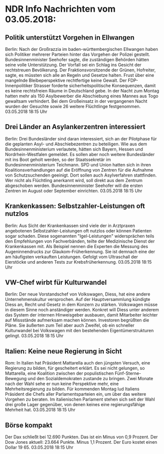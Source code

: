 # NDR Info Nachrichten vom 03.05.2018:


## Politik unterstützt Vorgehen in Ellwangen
Berlin: Nach der Großrazzia im baden-württembergischen Ellwangen haben sich Politiker mehrerer Parteien hinter das Vorgehen der Polizei gestellt. Bundesinnenminister Seehofer sagte, die zuständigen Behörden hätten seine volle Unterstützung. Der Vorfall sei ein Schlag ins Gesicht der rechtstreuen Bevölkerung. Der Fraktionsvorsitzende der Grünen, Hofreiter, sagte, es müssten sich alle an Regeln und Gesetze halten. Frust über eine mangelnde Bleibeperspektive rechtfertige keine Gewalt. Der FDP-Innenpolitiker Strasser forderte sicherheitspolitische Konsequenzen, damit es keine rechtsfreien Räume in Deutschland gebe. In der Nacht zum Montag hatten mehr als 150 Asylbewerber die Abschiebung eines Mannes aus Togo gewaltsam verhindert. Bei dem Großeinsatz in der vergangenen Nacht wurden der Gesuchte sowie 26 weitere Flüchtlinge festgenommen. 03.05.2018 18:15 Uhr 

## Drei Länder an Asylankerzentren interessiert
Berlin:	 Drei Bundesländer sind daran interessiert, sich an der Pilotphase für die geplanten Asyl- und Abschiebezentren zu beteiligen. Wie aus dem Bundesinnenministerium verlautete, hätten sich Bayern, Hessen und Nordrhein-Westfalen gemeldet. Es sollen aber noch weitere Bundesländer mit ins Boot geholt werden, so der Staatssekretär im Bundesinnenministerium Teichmann. SPD und Union hatten sich in ihren Koalitionsverhandlungen auf die Eröffnung von Zentren für die Aufnahme von Schutzsuchenden geeinigt. Dort sollen auch Asylverfahren stattfinden. Wer nicht als Flüchtling anerkannt wird, soll direkt aus dem Zentrum abgeschoben werden. Bundesinnenminister Seehofer will die ersten Zentren im August oder September einrichten. 03.05.2018 18:15 Uhr 

## Krankenkassen: Selbstzahler-Leistungen oft nutzlos
Berlin: Aus Sicht der Krankenkassen sind viele der in Arztpraxen angebotenen Selbstzahler-Leistungen oft nutzlos oder können Patienten sogar schaden. Diese sogenannten "Igel-Leistungen" widersprächen teils den Empfehlungen von Fachverbänden, teilte der Medizinische Dienst der Krankenkassen mit. Als Beispiel nennen die Experten die Messung des Augeninnendrucks zur Glaukom-Früherkennung. Sie ist demnach eine der am häufigsten verkauften Leistungen. Gefolgt vom Ultraschall der Eierstöcke und anderen Tests zur Krebsfrüherkennung. 03.05.2018 18:15 Uhr 

## VW-Chef wirbt für Kulturwandel
Berlin: Der neue Vorstandschef von Volkswagen, Diess, hat eine andere Unternehmenskultur versprochen. Auf der Hauptversammlung kündigte Diess an, Recht und Gesetz in dem Konzern zu stärken. Volkswagen müsse in diesem Sinne noch anständiger werden. Konkret will Diess unter anderem das System der internen Hinweisgeber ausbauen, damit Mitarbeiter leichter auf Missstände aufmerksam machen können. Investoren begrüßten die Pläne. Sie äußerten zum Teil aber auch Zweifel, ob ein schneller Kulturwandel bei Volkswagen mit den bestehenden Eigentümerstrukturen gelingt. 03.05.2018 18:15 Uhr 

## Italien: Keine neue Regierung in Sicht
Rom: In Italien hat Präsident Mattarella auch den jüngsten Versuch, eine Regierung zu bilden, für gescheitert erklärt. Es sei nicht gelungen, so Mattarella, eine Koalition zwischen der populistischen Fünf-Sterne-Bewegung und den Sozialdemokraten zustande zu bringen. Zwei Monate nach der Wahl sehe er nun keine Perspektive mehr, eine Mehrheitsregierung zu bilden. Für kommenden Montag lud Italiens Präsident die Chefs aller Parlamentsparteien ein, um über das weitere Vorgehen zu beraten. Im italienischen Parlament stehen sich seit der Wahl drei große Lager gegenüber, von denen keines eine regierungsfähige Mehrheit hat. 03.05.2018 18:15 Uhr 

## Börse kompakt
Der Dax schließt bei 12.690 Punkten. Das ist ein Minus von 0,9 Prozent. Der Dow Jones aktuell: 23.664 Punkte. Minus 1,1 Prozent. Der Euro kostet einen Dollar 19 65. 03.05.2018 18:15 Uhr 

